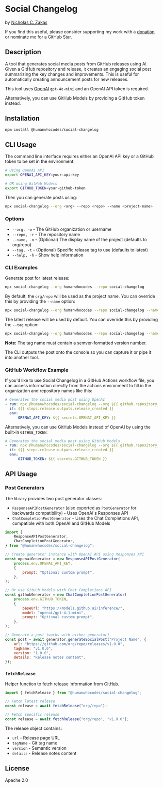 # Social Changelog

by [Nicholas C. Zakas](https://humanwhocodes.com)

If you find this useful, please consider supporting my work with a [donation](https://humanwhocodes.com/donate) or [nominate me](https://stars.github.com/nominate/) for a GitHub Star.

## Description

A tool that generates social media posts from GitHub releases using AI. Given a GitHub repository and release, it creates an engaging social post summarizing the key changes and improvements. This is useful for automatically creating announcement posts for new releases.

This tool uses [OpenAI](https://platform.openai.com) `gpt-4o-mini` and an OpenAI API token is required.

Alternatively, you can use GitHub Models by providing a GitHub token instead.

## Installation

```bash
npm install @humanwhocodes/social-changelog
```

## CLI Usage

The command line interface requires either an OpenAI API key or a GitHub token to be set in the environment:

```bash
# Using OpenAI API
export OPENAI_API_KEY=your-api-key

# OR using GitHub Models
export GITHUB_TOKEN=your-github-token
```

Then you can generate posts using:

```bash
npx social-changelog --org <org> --repo <repo> --name <project-name>
```

### Options

- `--org, -o` - The GitHub organization or username
- `--repo, -r` - The repository name
- `--name, -n` - (Optional) The display name of the project (defaults to org/repo)
- `--tag, -t` - (Optional) Specific release tag to use (defaults to latest)
- `--help, -h` - Show help information

### CLI Examples

Generate post for latest release:

```bash
npx social-changelog --org humanwhocodes --repo social-changelog
```

By default, the `org/repo` will be used as the project name. You can override this by providing the `--name` option:

```bash
npx social-changelog --org humanwhocodes --repo social-changelog --name "Social Changelog"
```

The latest release will be used by default. You can override this by providing the `--tag` option:

```bash
npx social-changelog --org humanwhocodes --repo social-changelog --name "Social Changelog" --tag v1.0.0
```

**Note:** The tag name must contain a semver-formatted version number.

The CLI outputs the post onto the console so you can capture it or pipe it into another tool.

### GitHub Workflow Example

If you'd like to use Social Changelog in a GitHub Actions workflow file, you can access information directly from the actions environment to fill in the organization and repository names like this:

```yaml
# Generates the social media post using OpenAI
- run: npx @humanwhocodes/social-changelog --org ${{ github.repository_owner }} --repo ${{ github.event.repository.name }} > social-post.txt
  if: ${{ steps.release.outputs.release_created }}
  env:
      OPENAI_API_KEY: ${{ secrets.OPENAI_API_KEY }}
```

Alternatively, you can use GitHub Models instead of OpenAI by using the built-in `GITHUB_TOKEN`:

```yaml
# Generates the social media post using GitHub Models
- run: npx @humanwhocodes/social-changelog --org ${{ github.repository_owner }} --repo ${{ github.event.repository.name }} > social-post.txt
  if: ${{ steps.release.outputs.release_created }}
  env:
      GITHUB_TOKEN: ${{ secrets.GITHUB_TOKEN }}
```

## API Usage

### Post Generators

The library provides two post generator classes:

- `ResponseAPIPostGenerator` (also exported as `PostGenerator` for backwards compatibility) - Uses OpenAI's Responses API
- `ChatCompletionPostGenerator` - Uses the Chat Completions API, compatible with both OpenAI and GitHub Models

```javascript
import {
	ResponseAPIPostGenerator,
	ChatCompletionPostGenerator,
} from "@humanwhocodes/social-changelog";

// Create generator instance with OpenAI API using Responses API
const openaiGenerator = new ResponseAPIPostGenerator(
	process.env.OPENAI_API_KEY,
	{
		prompt: "Optional custom prompt",
	},
);

// Or use GitHub Models with Chat Completions API
const githubGenerator = new ChatCompletionPostGenerator(
	process.env.GITHUB_TOKEN,
	{
		baseUrl: "https://models.github.ai/inference/",
		model: "openai/gpt-4.1-mini",
		prompt: "Optional custom prompt",
	},
);

// Generate a post (works with either generator)
const post = await generator.generateSocialPost("Project Name", {
	url: "https://github.com/org/repo/releases/v1.0.0",
	tagName: "v1.0.0",
	version: "1.0.0",
	details: "Release notes content",
});
```

### `fetchRelease`

Helper function to fetch release information from GitHub.

```javascript
import { fetchRelease } from "@humanwhocodes/social-changelog";

// Fetch latest release
const release = await fetchRelease("org/repo");

// Fetch specific release
const release = await fetchRelease("org/repo", "v1.0.0");
```

The release object contains:

- `url` - Release page URL
- `tagName` - Git tag name
- `version` - Semantic version
- `details` - Release notes content

## License

Apache 2.0
